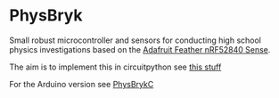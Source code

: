 # PhysBryk

Small robust microcontroller and sensors for conducting high school physics investigations based on the [Adafruit Feather nRF52840 Sense](https://learn.adafruit.com/adafruit-feather-sense/overview).

The aim is to implement this in circuitpython see [this stuff](https://learn.adafruit.com/circuitpython-ble-wireless-morse-code-chat?view=all#overview)

For the Arduino version see [PhysBrykC](https://github.com/Geoffysicist/PhysBrykC)

